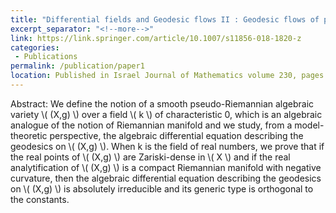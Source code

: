 ```yaml
---
title: "Differential fields and Geodesic flows II : Geodesic flows of pseudo-Riemannian algebraic varieties"
excerpt_separator: "<!--more-->"
link: https://link.springer.com/article/10.1007/s11856-018-1820-z
categories:
 - Publications
permalink: /publication/paper1
location: Published in Israel Journal of Mathematics volume 230, pages 527–561(2019).
---
```


                                                                                                                                        

Abstract: We define the notion of a smooth pseudo-Riemannian algebraic variety \\( (X,g) \\) over a field \\( k \\) of characteristic 0, which is an algebraic analogue of the notion of Riemannian manifold and we study, from a model-theoretic perspective, the algebraic differential equation describing the geodesics on                 \\( (X,g) \\). 
When k is the field of real numbers, we prove that if the real points of \\( (X,g) \\) are Zariski-dense in \\( X \\) and if the real analytification of \\( (X,g) \\) is a compact Riemannian manifold with negative curvature, then the algebraic differential equation describing the geodesics on \\( (X,g) \\) is absolutely irreducible and its generic type is orthogonal to the constants.